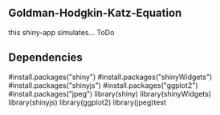 ## Goldman-Hodgkin-Katz-Equation

this shiny-app simulates... ToDo

## Dependencies

#install.packages("shiny")
#install.packages("shinyWidgets")
#install.packages("shinyjs")
#install.packages("ggplot2")
#install.packages("jpeg")
library(shiny)
library(shinyWidgets)
library(shinyjs)
library(ggplot2)
library(jpeg)test
